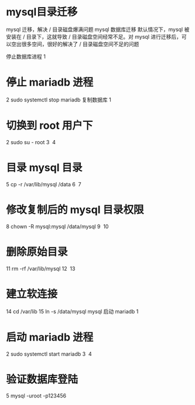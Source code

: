 # mysql目录迁移
mysql 迁移，解决 / 目录磁盘爆满问题
mysql 数据库迁移
默认情况下，mysql 被安装在 / 目录下，这就导致 / 目录磁盘空间经常不足。对 mysql 进行迁移后，可以空出很多空间，很好的解决了 / 目录磁盘空间不足的问题

停止数据库进程
1
# 停止 mariadb 进程
2
sudo systemctl stop mariadb
复制数据库
1
# 切换到 root 用户下
2
sudo su - root
3
​
4
# 目录 mysql 目录 
5
cp -r /var/lib/mysql /data
6
​
7
# 修改复制后的 mysql 目录权限
8
chown -R mysql:mysql /data/mysql
9
​
10
# 删除原始目录
11
rm -rf /var/lib/mysql
12
​
13
# 建立软连接
14
cd /var/lib
15
ln -s /data/mysql mysql
启动 mariadb
1
# 启动 mariadb 进程
2
sudo systemctl start mariadb
3
​
4
# 验证数据库登陆
5
mysql -uroot -p123456
